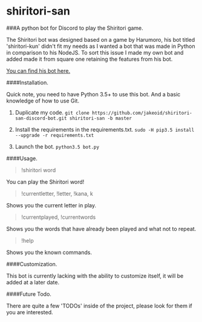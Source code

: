 # shiritori-san
###A python bot for Discord to play the Shiritori game.

The Shiritori bot was designed based on a game by Harumoro, his bot titled 'shiritori-kun' didn't fit my needs as I wanted a bot that was made in Python in comparison to his NodeJS. To sort this issue I made my own bot and added made it from square one retaining the features from his bot.

[You can find his bot here.](https://github.com/Harumaro/shiritori-kun-discord-bot)

####Installation.

Quick note, you need to have Python 3.5+ to use this bot. And a basic knowledge of how to use Git.

1. Duplicate my code.
```git clone https://github.com/jakeoid/shiritori-san-discord-bot.git shiritori-san -b master```

2. Install the requirements in the requirements.txt.
```sudo -H pip3.5 install --upgrade -r requirements.txt```

3. Launch the bot.
```python3.5 bot.py```

####Usage.

> !shiritori word

You can play the Shiritori word!

> !currentletter, !letter, !kana, k

Shows you the current letter in play.

> !currentplayed, !currentwords

Shows you the words that have already been played and what not to repeat.

> !help

Shows you the known commands.

####Customization.

This bot is currently lacking with the ability to customize itself, it will be added at a later date.

####Future Todo.

There are quite a few 'TODOs' inside of the project, please look for them if you are interested.